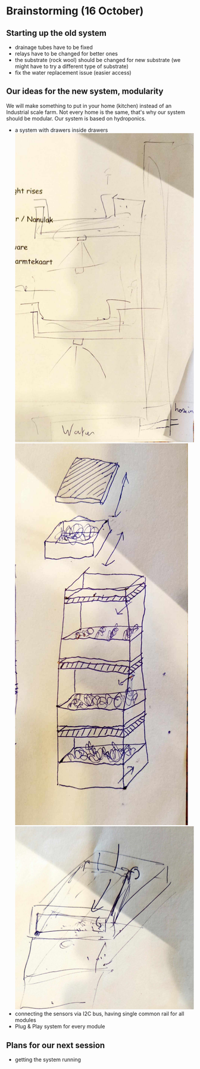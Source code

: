 # Brainstorming (16 October)

## Starting up the old system
- drainage tubes have to be fixed
- relays have to be changed for better ones
- the substrate (rock wool) should be changed for new substrate (we might have to try a different type of substrate)
- fix the water replacement issue (easier access)



## Our ideas for the new system, modularity
We will make something to put in your home (kitchen) instead of an Industrial scale farm. Not every home is the same, that's why our system should be modular.
Our system is based on hydroponics.
- a system with drawers inside drawers
![image](./figure1.jpg)
![image](./figure2.jpg)
![image](./figure3.jpg)
- connecting the sensors via I2C bus, having single common rail for all modules
- Plug & Play system for every module

## Plans for our next session
- getting the system running